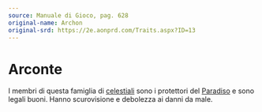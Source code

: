 ```yaml
---
source: Manuale di Gioco, pag. 628
original-name: Archon
original-srd: https://2e.aonprd.com/Traits.aspx?ID=13
---
```


# Arconte

I membri di questa famiglia di [celestiali](/tratti/celestiale) sono i
protettori del [Paradiso](/piani/paradiso) e sono legali buoni. Hanno
scurovisione e debolezza ai danni da male.
